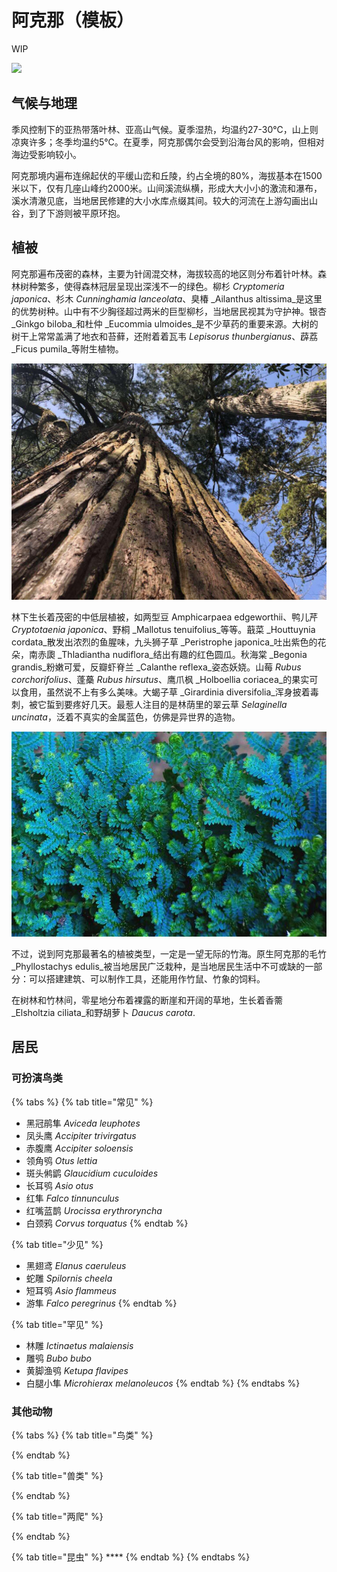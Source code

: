 # 阿克那（模板）

WIP

![](../../.gitbook/assets/img_20180708_101357.jpg)

## 气候与地理

季风控制下的亚热带落叶林、亚高山气候。夏季湿热，均温约27-30℃，山上则凉爽许多；冬季均温约5℃。在夏季，阿克那偶尔会受到沿海台风的影响，但相对海边受影响较小。

阿克那境内遍布连绵起伏的平缓山峦和丘陵，约占全境的80%，海拔基本在1500米以下，仅有几座山峰约2000米。山间溪流纵横，形成大大小小的激流和瀑布，溪水清澈见底，当地居民修建的大小水库点缀其间。较大的河流在上游勾画出山谷，到了下游则被平原环抱。

## 植被

阿克那遍布茂密的森林，主要为针阔混交林，海拔较高的地区则分布着针叶林。森林树种繁多，使得森林冠层呈现出深浅不一的绿色。柳杉 _Cryptomeria japonica_、杉木 _Cunninghamia lanceolata_、臭椿 _Ailanthus altissima_是这里的优势树种。山中有不少胸径超过两米的巨型柳杉，当地居民视其为守护神。银杏 _Ginkgo biloba_和杜仲 _Eucommia ulmoides_是不少草药的重要来源。大树的树干上常常盖满了地衣和苔藓，还附着着瓦韦 _Lepisorus thunbergianus_、薜荔 _Ficus pumila_等附生植物。

![](../../.gitbook/assets/liu-shan.jpg)

林下生长着茂密的中低层植被，如两型豆 Amphicarpaea edgeworthii、鸭儿芹 _Cryptotaenia japonica_、野桐 _Mallotus tenuifolius_等等。蕺菜 _Houttuynia cordata_散发出浓烈的鱼腥味，九头狮子草 _Peristrophe japonica_吐出紫色的花朵，南赤瓟 _Thladiantha nudiflora_结出有趣的红色圆瓜。秋海棠 _Begonia grandis_粉嫩可爱，反瓣虾脊兰 _Calanthe reflexa_姿态妖娆。山莓 _Rubus corchorifolius_、蓬蘽 _Rubus hirsutus_、鹰爪枫 _Holboellia coriacea_的果实可以食用，虽然说不上有多么美味。大蝎子草 _Girardinia diversifolia_浑身披着毒刺，被它蜇到要疼好几天。最惹人注目的是林荫里的翠云草 _Selaginella uncinata_，泛着不真实的金属蓝色，仿佛是异世界的造物。

![](../../.gitbook/assets/selaginella_uncinata_photo_by_gordon_k_a_dickson_cc-by-nc-sa-2.0.jpg)

不过，说到阿克那最著名的植被类型，一定是一望无际的竹海。原生阿克那的毛竹 _Phyllostachys edulis_被当地居民广泛栽种，是当地居民生活中不可或缺的一部分：可以搭建建筑、可以制作工具，还能用作竹鼠、竹象的饲料。

在树林和竹林间，零星地分布着裸露的断崖和开阔的草地，生长着香薷 _Elsholtzia ciliata_和野胡萝卜 _Daucus carota_.

## 居民

### 可扮演鸟类

{% tabs %}
{% tab title="常见" %}
* 黑冠鹃隼 _Aviceda leuphotes_
* 凤头鹰 _Accipiter trivirgatus_
* 赤腹鹰 _Accipiter soloensis_
* 领角鸮 _Otus lettia_
* 斑头鸺鹠 _Glaucidium cuculoides_
* 长耳鸮 _Asio otus_
* 红隼 _Falco tinnunculus_
* 红嘴蓝鹊 _Urocissa erythroryncha_
* 白颈鸦 _Corvus torquatus_
{% endtab %}

{% tab title="少见" %}
* 黑翅鸢 _Elanus caeruleus_
* 蛇雕 _Spilornis cheela_
* 短耳鸮 _Asio flammeus_
* 游隼 _Falco peregrinus_
{% endtab %}

{% tab title="罕见" %}
* 林雕 _Ictinaetus malaiensis_
* 雕鸮 _Bubo bubo_
* 黄脚渔鸮 _Ketupa flavipes_
* 白腿小隼 _Microhierax melanoleucos_
{% endtab %}
{% endtabs %}

### 其他动物

{% tabs %}
{% tab title="鸟类" %}

{% endtab %}

{% tab title="兽类" %}

{% endtab %}

{% tab title="两爬" %}

{% endtab %}

{% tab title="昆虫" %}
\*\*\*\*
{% endtab %}
{% endtabs %}

